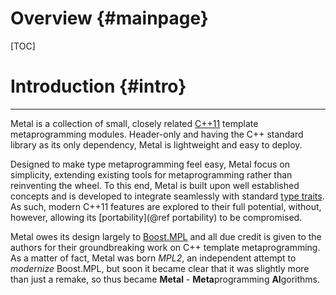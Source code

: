 # Overview {#mainpage}

[TOC]

# Introduction {#intro}

--------------------------------------------------------------------------------

Metal is a collection of small, closely related [C++11] template
metaprogramming modules.
Header-only and having the C++ standard library as its only dependency,
Metal is lightweight and easy to deploy.

Designed to make type metaprogramming feel easy, Metal focus on simplicity,
extending existing tools for metaprogramming rather than reinventing the wheel.
To this end, Metal is built upon well established concepts and is developed to
integrate seamlessly with standard [type traits].
As such, modern C++11 features are explored to their full potential, without,
however, allowing its [portability](@ref portability) to be compromised.

Metal owes its design largely to [Boost.MPL] and all due credit is given to the
authors for their groundbreaking work on C++ template metaprogramming.
As a matter of fact, Metal was born *MPL2*,
an independent attempt to *modernize* Boost.MPL, but
soon it became clear that it was slightly more than just a remake,
so thus became **Metal** - <b>Meta</b>programming
<b>Al</b>gorithms.

[C++11]:            http://en.wikipedia.org/wiki/C%2B%2B11
[type traits]:      http://en.cppreference.com/w/cpp/header/type_traits
[Boost.MPL]:        http://www.boost.org/doc/libs/1_58_0/libs/mpl/doc/
